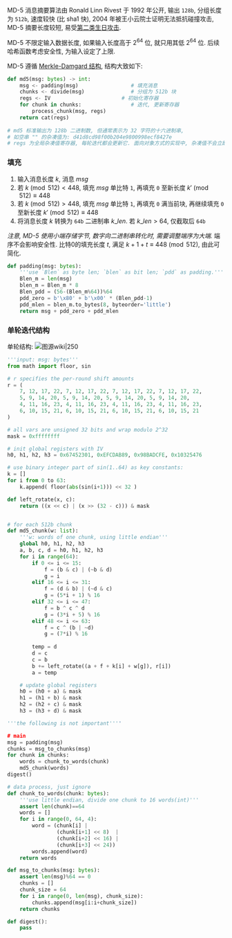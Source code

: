 MD-5 消息摘要算法由 Ronald Linn Rivest 于 1992 年公开, 输出 `128b`, 分组长度为 `512b`, 速度较快 (比 sha1 快), 2004 年被王小云院士证明无法抵抗碰撞攻击, MD-5 摘要长度较短, 易受[第二类生日攻击](生日攻击.md). 

MD-5 不限定输入数据长度, 如果输入长度高于 $2^{64}$ 位, 就只用其低 $2^{64}$ 位. 后续哈希函数考虑安全性, 为输入设定了上限.

MD-5 遵循 [Merkle-Damgard 结构](MD%20结构.md), 结构大致如下:

```python
def md5(msg: bytes) -> int:
	msg <- padding(msg)                 # 填充消息
	chunks <- divide(msg)               # 分组为 512b 块
	regs <- IV                       # 初始化寄存器
	for chunk in chunks:                # 迭代, 更新寄存器
		process_chunk(msg, regs)        
	return cat(regs)
	
# md5 标准输出为 128b 二进制数, 但通常表示为 32 字符的十六进制串, 
# 如空串 "" 的杂凑值为: d41d8cd98f00b204e9800998ecf8427e
# regs 为全局杂凑值寄存器, 每轮迭代都会更新它. 面向对象方式的实现中, 杂凑值不会立即输出, 而是维护在内部 regs 内, 允许不断添加新数据不断迭代.
```

### 填充

1. 输入消息长度 $k$, 消息 $msg$
2. 若 $k\pmod{512}<448$, 填充 $msg$ 单比特 `1`, 再填充 `0` 至新长度 $k'\pmod{512}\equiv 448$
3. 若 $k\pmod{512} > 448$, 填充 $msg$ 单比特 `1`, 再填充 `0` 满当前块, 再继续填充 `0` 至新长度 $k'\pmod{512}\equiv 448$
4. 将消息长度 $k$ 转换为 `64b` 二进制串 $k\_len$. 若 $k\_len>64$, 仅截取后 `64b`

*注意, MD-5 使用小端存储字节, 数字向二进制串转化时, 需要调整端序为大端.* 端序不会影响安全性. 比特0的填充长度 $t$, 满足 $k+1+t\equiv 448\pmod{512}$, 由此可简化.

```python
def padding(msg: bytes):
	'''use `Blen` as byte len; `blen` as bit len; `pdd` as padding.'''
	Blen_m = len(msg)
	blen_m = Blen_m * 8 
	Blen_pdd = (56-(Blen_m%64))%64
	pdd_zero = b'\x80' + b'\x00' * (Blen_pdd-1)
	pdd_mlen = blen_m.to_bytes(8, byteorder='little')
	return msg + pdd_zero + pdd_mlen
```

### 单轮迭代结构

单轮结构:
![图源wiki|250](attach/Pasted%20image%2020240405172905.png)

```python
'''input: msg: bytes'''
from math import floor, sin

# r specifies the per-round shift amounts
r = (
    7, 12, 17, 22, 7, 12, 17, 22, 7, 12, 17, 22, 7, 12, 17, 22,
    5, 9, 14, 20, 5, 9, 14, 20, 5, 9, 14, 20, 5, 9, 14, 20,
    4, 11, 16, 23, 4, 11, 16, 23, 4, 11, 16, 23, 4, 11, 16, 23,
    6, 10, 15, 21, 6, 10, 15, 21, 6, 10, 15, 21, 6, 10, 15, 21
)

# all vars are unsigned 32 bits and wrap modulo 2^32 
mask = 0xffffffff

# init global registers with IV
h0, h1, h2, h3 = 0x67452301, 0xEFCDAB89, 0x98BADCFE, 0x10325476

# use binary integer part of sin(1..64) as key constants:
k = []
for i from 0 to 63:
	k.append( floor(abs(sin(i+1))) << 32 )

def left_rotate(x, c):
    return ((x << c) | (x >> (32 - c))) & mask


# for each 512b chunk
def md5_chunk(w: list):
	'''w: words of one chunk, using little endian'''
    global h0, h1, h2, h3
    a, b, c, d = h0, h1, h2, h3
    for i in range(64):
        if 0 <= i <= 15:
            f = (b & c) | (~b & d)
            g = i
        elif 16 <= i <= 31:
            f = (d & b) | (~d & c)
            g = (5*i + 1) % 16
        elif 32 <= i <= 47:
            f = b ^ c ^ d
            g = (3*i + 5) % 16
        elif 48 <= i <= 63:
            f = c ^ (b | ~d)
            g = (7*i) % 16
        
        temp = d
        d = c
        c = b
        b += left_rotate((a + f + k[i] + w[g]), r[i])
        a = temp

    # update global registers
    h0 = (h0 + a) & mask
    h1 = (h1 + b) & mask
    h2 = (h2 + c) & mask
    h3 = (h3 + d) & mask

'''the following is not important''''

# main
msg = padding(msg)
chunks = msg_to_chunks(msg)
for chunk in chunks:
	words = chunk_to_words(chunk)
	md5_chunk(words)
digest()

# data process, just ignore
def chunk_to_words(chunk: bytes):
	'''use little endian, divide one chunk to 16 words(int)'''
	assert len(chunk)==64
	words = []
	for i in range(0, 64, 4):
		word = (chunk[i] |
				(chunk[i+1] << 8)  |
				(chunk[i+2] << 16) |
				(chunk[i+3] << 24))
		words.append(word)
	return words

def msg_to_chunks(msg: bytes):
	assert len(msg)%64 == 0
	chunks = []
	chunk_size = 64
	for i in range(0, len(msg), chunk_size):
		chunks.append(msg[i:i+chunk_size])
	return chunks

def digest():
	pass
```

